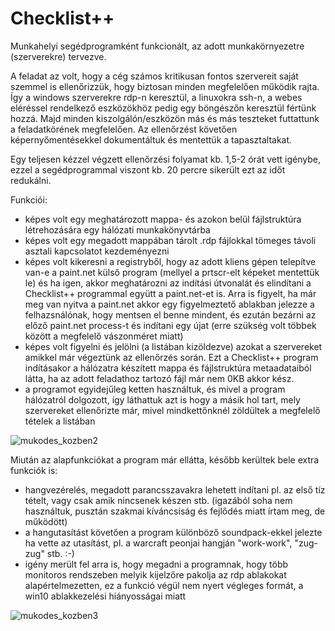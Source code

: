 # Checklist++

Munkahelyi segédprogramként funkcionált, az adott munkakörnyezetre (szerverekre) tervezve.

A feladat az volt, hogy a cég számos kritikusan fontos szervereit saját szemmel is ellenőrizzük, hogy biztosan minden megfelelően működik rajta. Így a windows szerverekre rdp-n keresztül, a linuxokra ssh-n, a webes eléréssel rendelkező eszközökhöz pedig egy böngészőn keresztül fértünk hozzá. Majd minden kiszolgálón/eszközön más és más teszteket futtattunk a feladatkörének megfelelően.
Az ellenőrzést követően képernyőmentésekkel dokumentáltuk és mentettük a tapasztaltakat.

Egy teljesen kézzel végzett ellenőrzési folyamat kb. 1,5-2 órát vett igénybe, ezzel a segédprogrammal viszont kb. 20 percre sikerült ezt az időt redukálni.

Funkciói:
- képes volt egy meghatározott mappa- és azokon belül fájlstruktúra létrehozására egy hálózati munkakönyvtárba
- képes volt egy megadott mappában tárolt .rdp fájlokkal tömeges távoli asztali kapcsolatot kezdeményezni
- képes volt kikeresni a registryből, hogy az adott kliens gépen telepítve van-e a paint.net külső program (mellyel a prtscr-elt képeket mentettük le) és ha igen, akkor meghatározni az indítási útvonalát és elindítani a Checklist++ programmal együtt a paint.net-et is. Arra is figyelt, ha már meg van nyitva a paint.net akkor egy figyelmeztető ablakban jelezze a felhazsnálónak, hogy mentsen el benne mindent, és ezután bezárni az előző paint.net process-t és indítani egy újat (erre szükség volt többek között a megfelelő vászonméret miatt)
- képes volt figyelni és jelölni (a listában kizöldezve) azokat a szervereket amikkel már végeztünk az ellenőrzés során. Ezt a Checklist++ program indításakor a hálózatra készített mappa és fájlstruktúra metaadataiból látta, ha az adott feladathoz tartozó fájl már nem 0KB akkor kész.
- a programot egyidejűleg ketten használtuk, és mivel a program hálózatról dolgozott, így láthattuk azt is hogy a másik hol tart, mely szervereket ellenőrizte már, mivel mindkettőnknél zöldültek a megfelelő tételek a listában

![mukodes_kozben2](https://user-images.githubusercontent.com/17532282/194511522-eeab4f5d-ef6a-4d4a-8ca5-5db36ea5acb5.png)

Miután az alapfunkciókat a program már ellátta, később kerültek bele extra funkciók is:
- hangvezérelés, megadott parancsszavakra lehetett indítani pl. az első tíz tételt, vagy csak amik nincsenek készen stb. (igazából soha nem használtuk, pusztán szakmai kíváncsiság és fejlődés miatt írtam meg, de működött)
- a hangutasítást követően a program különböző soundpack-ekkel jelezte ha vette az utasítást, pl. a warcraft peonjai hangján "work-work", "zug-zug" stb. :-)
- igény merült fel arra is, hogy megadni a programnak, hogy több monitoros rendszeben melyik kijelzőre pakolja az rdp ablakokat alapértelmezetten, ez a funkció végül nem nyert végleges formát, a win10 ablakkezelési hiányosságai miatt

![mukodes_kozben3](https://user-images.githubusercontent.com/17532282/194525133-0a33df0a-9058-41dd-b599-12a5d5abe95e.png)
